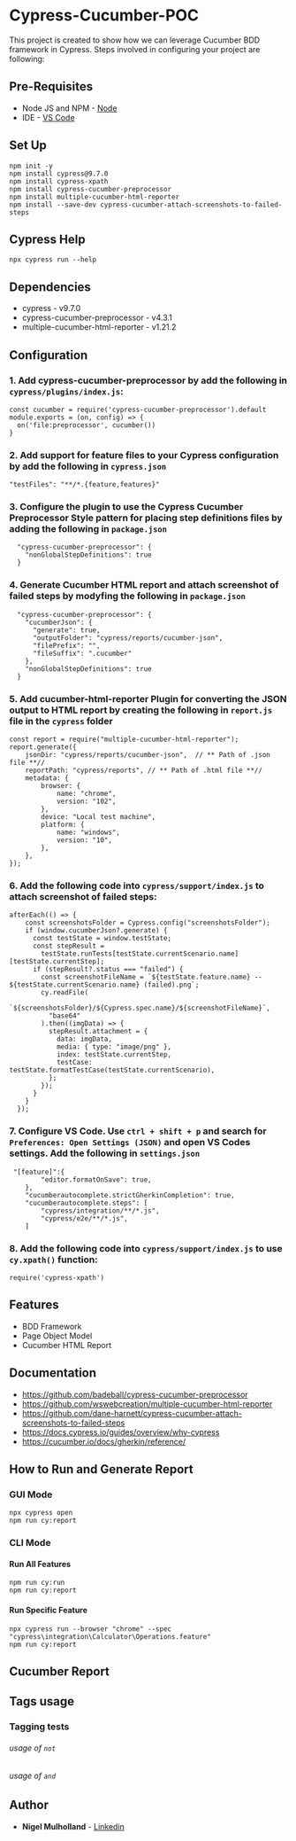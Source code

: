 # Cypress-Cucumber-POC
This project is created to show how we can leverage Cucumber BDD framework in Cypress. Steps involved in configuring your project are following:

## Pre-Requisites
* Node JS and NPM - [Node](https://nodejs.org/en/download/) 
* IDE - [VS Code](https://code.visualstudio.com/download) 


## Set Up
```
npm init -y
npm install cypress@9.7.0
npm install cypress-xpath
npm install cypress-cucumber-preprocessor 
npm install multiple-cucumber-html-reporter 
npm install --save-dev cypress-cucumber-attach-screenshots-to-failed-steps 
```  

## Cypress Help
```
npx cypress run --help
```  

## Dependencies
* cypress - v9.7.0
* cypress-cucumber-preprocessor - v4.3.1
* multiple-cucumber-html-reporter - v1.21.2

## Configuration

### 1. Add cypress-cucumber-preprocessor by add the following in `cypress/plugins/index.js`:

```
const cucumber = require('cypress-cucumber-preprocessor').default
module.exports = (on, config) => {
  on('file:preprocessor', cucumber())
}
```
### 2. Add support for feature files to your Cypress configuration by add the following in `cypress.json`

```
"testFiles": "**/*.{feature,features}"
```

### 3. Configure the plugin to use the Cypress Cucumber Preprocessor Style pattern for placing step definitions files by adding the following in `package.json`

```
  "cypress-cucumber-preprocessor": {
    "nonGlobalStepDefinitions": true
  }
```
### 4. Generate Cucumber HTML report and attach screenshot of failed steps by modyfing the following in `package.json`

```
  "cypress-cucumber-preprocessor": {
    "cucumberJson": {
      "generate": true,
      "outputFolder": "cypress/reports/cucumber-json",
      "filePrefix": "",
      "fileSuffix": ".cucumber"
    },
    "nonGlobalStepDefinitions": true
  }
```
### 5. Add cucumber-html-reporter Plugin for converting the JSON output to HTML report by creating the following in `report.js` file in the `cypress` folder

```
const report = require("multiple-cucumber-html-reporter");
report.generate({
    jsonDir: "cypress/reports/cucumber-json",  // ** Path of .json file **//
    reportPath: "cypress/reports", // ** Path of .html file **//
    metadata: {
        browser: {
            name: "chrome",
            version: "102",
        },
        device: "Local test machine",
        platform: {
            name: "windows",
            version: "10",
        },
    },
});
```
### 6. Add the following code into `cypress/support/index.js` to attach screenshot of failed steps:
```
afterEach(() => {
    const screenshotsFolder = Cypress.config("screenshotsFolder");
    if (window.cucumberJson?.generate) {
      const testState = window.testState;
      const stepResult =
        testState.runTests[testState.currentScenario.name][testState.currentStep];
      if (stepResult?.status === "failed") {
        const screenshotFileName = `${testState.feature.name} -- ${testState.currentScenario.name} (failed).png`;
        cy.readFile(
          `${screenshotsFolder}/${Cypress.spec.name}/${screenshotFileName}`,
          "base64"
        ).then((imgData) => {
          stepResult.attachment = {
            data: imgData,
            media: { type: "image/png" },
            index: testState.currentStep,
            testCase: testState.formatTestCase(testState.currentScenario),
          };
        });
      }
    }
  });
```

### 7. Configure VS Code. Use `ctrl + shift + p` and search for  `Preferences: Open Settings (JSON)` and open VS Codes settings. Add the following in `settings.json`

```
 "[feature]":{
        "editor.formatOnSave": true,
    },
    "cucumberautocomplete.strictGherkinCompletion": true,
    "cucumberautocomplete.steps": [
        "cypress/integration/**/*.js",
        "cypress/e2e/**/*.js",
    ]
```

### 8. Add the following code into `cypress/support/index.js` to use `cy.xpath()` function:

```
require('cypress-xpath')
```

## Features
- BDD Framework
- Page Object Model
- Cucumber HTML Report

## Documentation
- https://github.com/badeball/cypress-cucumber-preprocessor
- https://github.com/wswebcreation/multiple-cucumber-html-reporter
- https://github.com/dane-harnett/cypress-cucumber-attach-screenshots-to-failed-steps
- https://docs.cypress.io/guides/overview/why-cypress
- https://cucumber.io/docs/gherkin/reference/


## How to Run and Generate Report

### GUI Mode
```
npx cypress open
npm run cy:report
```  

### CLI Mode

#### Run All Features
```
npm run cy:run
npm run cy:report
```
#### Run Specific Feature
```
npx cypress run --browser "chrome" --spec "cypress\integration\Calculator\Operations.feature"
npm run cy:report
```  

## Cucumber Report


## Tags usage

### Tagging tests

###### usage of `not`

###### usage of `and` 


## Author
* **Nigel Mulholland** - [Linkedin](https://www.linkedin.com/in/nigel-mulholland/) 
